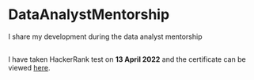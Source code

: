 # DataAnalystMentorship
I share my development during the data analyst mentorship

##
I have taken HackerRank test on __13 April 2022__ and the certificate can be viewed [here](https://www.hackerrank.com/certificates/03bc2c6b796b).
